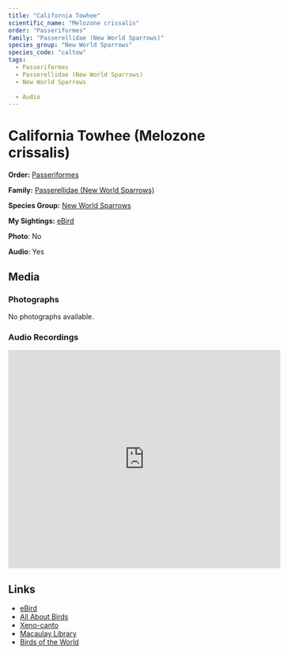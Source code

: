 ```yaml
---
title: "California Towhee"
scientific_name: "Melozone crissalis"
order: "Passeriformes"
family: "Passerellidae (New World Sparrows)"
species_group: "New World Sparrows"
species_code: "caltow"
tags: 
  - Passeriformes
  - Passerellidae (New World Sparrows)
  - New World Sparrows
  
  - Audio
---
```


# California Towhee (Melozone crissalis)

**Order:** [Passeriformes](/tags/passeriformes)

**Family:** [Passerellidae (New World Sparrows)](/tags/passerellidae-new-world-sparrows)

**Species Group:** [New World Sparrows](/tags/new-world-sparrows)

**My Sightings:** [eBird](https://ebird.org/lifelist?r=world&time=life&spp=caltow)

**Photo**: No 

**Audio**: Yes

## Media
### Photographs
No photographs available.

### Audio Recordings
<iframe src="https://macaulaylibrary.org/asset/626557682/embed" width="550" height="440" frameborder="0" allowfullscreen></iframe>

## Links
* [eBird](https://ebird.org/species/caltow) 
* [All About Birds](https://www.allaboutbirds.org/guide/caltow) 
* [Xeno-canto](https://www.xeno-canto.org/species/melozone-crissalis) 
* [Macaulay Library](https://search.macaulaylibrary.org/catalog?taxonCode=caltow&sort=rating_rank_desc)
* [Birds of the World](https://birdsoftheworld.org/bow/species/caltow)
